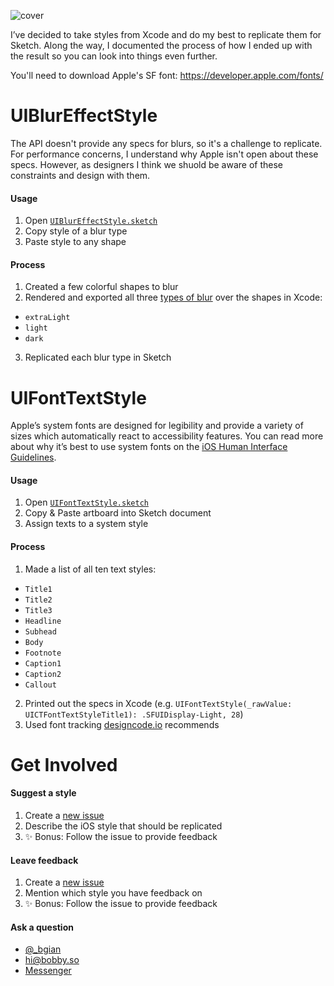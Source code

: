 ![cover](https://cloud.githubusercontent.com/assets/3231370/21756145/415b62d4-d5eb-11e6-96ab-38c00881881f.png)

I’ve decided to take styles from Xcode and do my best to replicate them for Sketch. Along the way, I documented the process of how I ended up with the result so you can look into things even further.

You'll need to download Apple's SF font: https://developer.apple.com/fonts/

# UIBlurEffectStyle
The API doesn't provide any specs for blurs, so it's a challenge to replicate. For performance concerns, I understand why Apple isn't open about these specs. However, as designers I think we shuold be aware of these constraints and design with them.

#### Usage
1. Open [`UIBlurEffectStyle.sketch`](https://github.com/bgian/Sketch-iOS-Library/blob/master/UIBlurEffectStyle/UIBlurEffectStyle.sketch)
2. Copy style of a blur type
3. Paste style to any shape

#### Process
1. Created a few colorful shapes to blur
2. Rendered and exported all three [types of blur](https://developer.apple.com/reference/uikit/uiblureffectstyle) over the shapes in Xcode:
  - `extraLight`
  - `light`
  - `dark`
3. Replicated each blur type in Sketch

# UIFontTextStyle
Apple’s system fonts are designed for legibility and provide a variety of sizes which automatically react to accessibility features. You can read more about why it’s best to use system fonts on the [iOS Human Interface Guidelines](https://developer.apple.com/ios/human-interface-guidelines/visual-design/typography/).

#### Usage
1. Open [`UIFontTextStyle.sketch`](https://github.com/bgian/Sketch-iOS-Library/blob/master/UIFontTextStyle/UIFontTextStyle.sketch)
2. Copy & Paste artboard into Sketch document
3. Assign texts to a system style

#### Process
1. Made a list of all ten text styles:
  - `Title1`
  - `Title2`
  - `Title3`
  - `Headline`
  - `Subhead`
  - `Body`
  - `Footnote`
  - `Caption1`
  - `Caption2`
  - `Callout`
2. Printed out the specs in Xcode (e.g. `UIFontTextStyle(_rawValue: UICTFontTextStyleTitle1): .SFUIDisplay-Light, 28`)
3. Used font tracking [designcode.io](https://designcode.io/cloud/chapter1/iOS-Tracking.jpg) recommends

# Get Involved

#### Suggest a style
1. Create a [new issue](https://github.com/bgian/Sketch-iOS-Library/issues/new)
2. Describe the iOS style that should be replicated
3. ✨ Bonus: Follow the issue to provide feedback

#### Leave feedback
1. Create a [new issue](https://github.com/bgian/Sketch-iOS-Library/issues/new)
2. Mention which style you have feedback on
3. ✨ Bonus: Follow the issue to provide feedback

#### Ask a question
- <a href="https://twitter.com/_bgian">@_bgian</a>
- <a href="mailto:hi@bobby.so">hi@bobby.so</a>
- <a href="http://m.me/bobbygiangeruso">Messenger</a>
